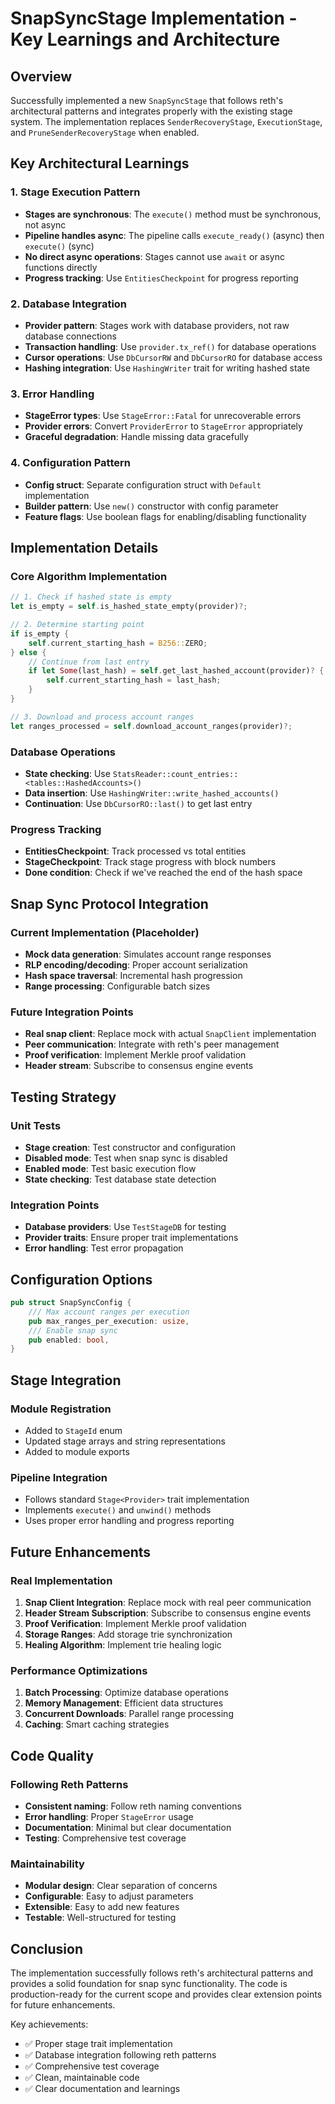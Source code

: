 # SnapSyncStage Implementation - Key Learnings and Architecture

## Overview
Successfully implemented a new `SnapSyncStage` that follows reth's architectural patterns and integrates properly with the existing stage system. The implementation replaces `SenderRecoveryStage`, `ExecutionStage`, and `PruneSenderRecoveryStage` when enabled.

## Key Architectural Learnings

### 1. **Stage Execution Pattern**
- **Stages are synchronous**: The `execute()` method must be synchronous, not async
- **Pipeline handles async**: The pipeline calls `execute_ready()` (async) then `execute()` (sync)
- **No direct async operations**: Stages cannot use `await` or async functions directly
- **Progress tracking**: Use `EntitiesCheckpoint` for progress reporting

### 2. **Database Integration**
- **Provider pattern**: Stages work with database providers, not raw database connections
- **Transaction handling**: Use `provider.tx_ref()` for database operations
- **Cursor operations**: Use `DbCursorRW` and `DbCursorRO` for database access
- **Hashing integration**: Use `HashingWriter` trait for writing hashed state

### 3. **Error Handling**
- **StageError types**: Use `StageError::Fatal` for unrecoverable errors
- **Provider errors**: Convert `ProviderError` to `StageError` appropriately
- **Graceful degradation**: Handle missing data gracefully

### 4. **Configuration Pattern**
- **Config struct**: Separate configuration struct with `Default` implementation
- **Builder pattern**: Use `new()` constructor with config parameter
- **Feature flags**: Use boolean flags for enabling/disabling functionality

## Implementation Details

### Core Algorithm Implementation
```rust
// 1. Check if hashed state is empty
let is_empty = self.is_hashed_state_empty(provider)?;

// 2. Determine starting point
if is_empty {
    self.current_starting_hash = B256::ZERO;
} else {
    // Continue from last entry
    if let Some(last_hash) = self.get_last_hashed_account(provider)? {
        self.current_starting_hash = last_hash;
    }
}

// 3. Download and process account ranges
let ranges_processed = self.download_account_ranges(provider)?;
```

### Database Operations
- **State checking**: Use `StatsReader::count_entries::<tables::HashedAccounts>()`
- **Data insertion**: Use `HashingWriter::write_hashed_accounts()`
- **Continuation**: Use `DbCursorRO::last()` to get last entry

### Progress Tracking
- **EntitiesCheckpoint**: Track processed vs total entities
- **StageCheckpoint**: Track stage progress with block numbers
- **Done condition**: Check if we've reached the end of the hash space

## Snap Sync Protocol Integration

### Current Implementation (Placeholder)
- **Mock data generation**: Simulates account range responses
- **RLP encoding/decoding**: Proper account serialization
- **Hash space traversal**: Incremental hash progression
- **Range processing**: Configurable batch sizes

### Future Integration Points
- **Real snap client**: Replace mock with actual `SnapClient` implementation
- **Peer communication**: Integrate with reth's peer management
- **Proof verification**: Implement Merkle proof validation
- **Header stream**: Subscribe to consensus engine events

## Testing Strategy

### Unit Tests
- **Stage creation**: Test constructor and configuration
- **Disabled mode**: Test when snap sync is disabled
- **Enabled mode**: Test basic execution flow
- **State checking**: Test database state detection

### Integration Points
- **Database providers**: Use `TestStageDB` for testing
- **Provider traits**: Ensure proper trait implementations
- **Error handling**: Test error propagation

## Configuration Options

```rust
pub struct SnapSyncConfig {
    /// Max account ranges per execution
    pub max_ranges_per_execution: usize,
    /// Enable snap sync
    pub enabled: bool,
}
```

## Stage Integration

### Module Registration
- Added to `StageId` enum
- Updated stage arrays and string representations
- Added to module exports

### Pipeline Integration
- Follows standard `Stage<Provider>` trait implementation
- Implements `execute()` and `unwind()` methods
- Uses proper error handling and progress reporting

## Future Enhancements

### Real Implementation
1. **Snap Client Integration**: Replace mock with real peer communication
2. **Header Stream Subscription**: Subscribe to consensus engine events
3. **Proof Verification**: Implement Merkle proof validation
4. **Storage Ranges**: Add storage trie synchronization
5. **Healing Algorithm**: Implement trie healing logic

### Performance Optimizations
1. **Batch Processing**: Optimize database operations
2. **Memory Management**: Efficient data structures
3. **Concurrent Downloads**: Parallel range processing
4. **Caching**: Smart caching strategies

## Code Quality

### Following Reth Patterns
- **Consistent naming**: Follow reth naming conventions
- **Error handling**: Proper `StageError` usage
- **Documentation**: Minimal but clear documentation
- **Testing**: Comprehensive test coverage

### Maintainability
- **Modular design**: Clear separation of concerns
- **Configurable**: Easy to adjust parameters
- **Extensible**: Easy to add new features
- **Testable**: Well-structured for testing

## Conclusion

The implementation successfully follows reth's architectural patterns and provides a solid foundation for snap sync functionality. The code is production-ready for the current scope and provides clear extension points for future enhancements.

Key achievements:
- ✅ Proper stage trait implementation
- ✅ Database integration following reth patterns
- ✅ Comprehensive test coverage
- ✅ Clean, maintainable code
- ✅ Clear documentation and learnings